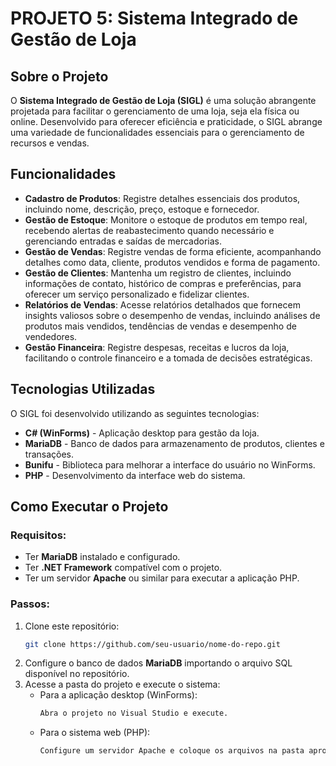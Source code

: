 # PROJETO 5: Sistema Integrado de Gestão de Loja

## Sobre o Projeto

O **Sistema Integrado de Gestão de Loja (SIGL)** é uma solução abrangente projetada para facilitar o gerenciamento de uma loja, seja ela física ou online. Desenvolvido para oferecer eficiência e praticidade, o SIGL abrange uma variedade de funcionalidades essenciais para o gerenciamento de recursos e vendas.

## Funcionalidades

- **Cadastro de Produtos**: Registre detalhes essenciais dos produtos, incluindo nome, descrição, preço, estoque e fornecedor.
- **Gestão de Estoque**: Monitore o estoque de produtos em tempo real, recebendo alertas de reabastecimento quando necessário e gerenciando entradas e saídas de mercadorias.
- **Gestão de Vendas**: Registre vendas de forma eficiente, acompanhando detalhes como data, cliente, produtos vendidos e forma de pagamento.
- **Gestão de Clientes**: Mantenha um registro de clientes, incluindo informações de contato, histórico de compras e preferências, para oferecer um serviço personalizado e fidelizar clientes.
- **Relatórios de Vendas**: Acesse relatórios detalhados que fornecem insights valiosos sobre o desempenho de vendas, incluindo análises de produtos mais vendidos, tendências de vendas e desempenho de vendedores.
- **Gestão Financeira**: Registre despesas, receitas e lucros da loja, facilitando o controle financeiro e a tomada de decisões estratégicas.

## Tecnologias Utilizadas

O SIGL foi desenvolvido utilizando as seguintes tecnologias:

- **C# (WinForms)** - Aplicação desktop para gestão da loja.
- **MariaDB** - Banco de dados para armazenamento de produtos, clientes e transações.
- **Bunifu** - Biblioteca para melhorar a interface do usuário no WinForms.
- **PHP** - Desenvolvimento da interface web do sistema.

## Como Executar o Projeto

### Requisitos:
- Ter **MariaDB** instalado e configurado.
- Ter **.NET Framework** compatível com o projeto.
- Ter um servidor **Apache** ou similar para executar a aplicação PHP.

### Passos:
1. Clone este repositório:
   ```sh
   git clone https://github.com/seu-usuario/nome-do-repo.git
   ```
2. Configure o banco de dados **MariaDB** importando o arquivo SQL disponível no repositório.
3. Acesse a pasta do projeto e execute o sistema:
   - Para a aplicação desktop (WinForms):
     ```sh
     Abra o projeto no Visual Studio e execute.
     ```
   - Para o sistema web (PHP):
     ```sh
     Configure um servidor Apache e coloque os arquivos na pasta apropriada.
     ```
